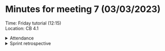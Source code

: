 # Minutes for meeting 7 (03/03/2023)
Time: Friday tutorial (12:15) <br>
Location: CB 4.1

<details><summary>Attendance</summary><p>
  
  - Alexander Agafonov	
  - Thomas Canning	
  - Artiom Casian	
  - ~Arthur	Chen~
  - Alex Clarke
  - Harry Crane

</p></details>

<details><summary>Sprint retrospective</summary>
  
  <p>
  
    The first sprint has been slow because the focus has been on the development of the GUI. This is due to 5/6 of the group being unfamiliar with the Java Swing GUI library. The Login and email validation is complete. Unit tests for these functions have not been created however, and this task has been moved to the second sprint.The Backend has been created in Rust with storage of different types of data for the user login info being implemented, it has not yet been linked to the front end due to unfamiliarity with Java http requests, and this task has been moved to the second sprint. The majority of the tasks in this sprint have been focused on initially setting up the GUI. A login and signup GUI system has been created. This is likely finalised however there is space to add additional fields to collect more information about users if requirements change. Additionally, a menu page has been created for the GUI, allowing the user to switch between the sleep, food and exercise pages. The functionality for changing between these pages has also been implemented. However, the buttons for switiching between panels were planned to be placed on a pullout menu, but this task has been moved to the 2nd sprint. The sleep page has been worked on with 2 fields created to enter sleep information, and a functional back button has also been added to go back to the menu. The Food page is also being worked on. <br>

    In the next sprint things should go more smoothly and faster as familiarity with the GUI has increased and 
    the backend can start to be linked to the frontend. The menu, food and sleep pages will also be finalised.

    WWW:
    Backend complete
    Login validation complete
    EBI:
    GUI pages completed faster
    
  </p>


  
# Sprint standup <br>
- Alex A - Continuing work on sleep section, Created display for sleep, working on back button
- Alex C - Continuing work on food section, Working on button panels and inputs
- Artiom - Finished work on Email and login verification / validation, Creating Unit tests
- Thomas - Worked on menu GUI, created functionality for switching pages in the program
- Harry - Implementing storage of different data e.g. weight into the backend.
  
</p></details>




